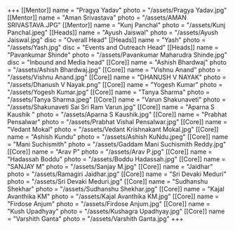 +++
[[Mentor]]
    name = "Pragya Yadav"
    photo = "/assets/Pragya Yadav.jpg"
[[Mentor]]
    name = "Aman Srivastava"
    photo = "/assets/AMAN SRIVASTAVA.JPG"
[[Mentor]]
    name = "Kunj Panchal"
    photo = "/assets/Kunj Panchal.jpeg"
[[Heads]]
    name = "Ayush Jaiswal"
    photo = "/assets/Ayush Jaiswal.jpg"
    disc = "Overall Head"
[[Heads]]
    name = "Yash"
    photo = "/assets/Yash.jpg"
    disc = "Events and Outreach Head"
[[Heads]]
    name = "Pavankumar Shinde"
    photo = "/assets/Pavankumar Maharudra Shinde.jpg"
    disc = "Inbound and Media head"
[[Core]]
    name = "Ashish Bhardwaj"
    photo = "/assets/Ashish Bhardwaj.jpg"
[[Core]]
    name = "Vishnu Anand"
    photo = "/assets/Vishnu Anand.jpg"
[[Core]]
    name = "DHANUSH V NAYAK"
    photo = "/assets/Dhanush V Nayak.png"
[[Core]]
    name = "Yogesh Kumar"
    photo = "/assets/Yogesh Kumar.jpg"
[[Core]]
    name = "Tanya Sharma"
    photo = "/assets/Tanya Sharma.jpeg"
[[Core]]
    name = "Varun Shakunaveti"
    photo = "/assets/Shakunaveti Sai Sri Ram Varun.jpg"
[[Core]]
    name = "Aparna S Kaushik "
    photo = "/assets/Aparna S Kaushik.jpg"
[[Core]]
    name = "Prabhat Pensalwar"
    photo = "/assets/Prabhat Vishal Pensalwar.jpg"
[[Core]]
    name = "Vedant Mokal"
    photo = "/assets/Vedant Krishnakant Mokal.jpg"
[[Core]]
    name = "Ashish Kundu"
    photo = "/assets/Ashish KuNdu.jpeg"
[[Core]]
    name = "Mani Suchismith"
    photo = "/assets/Gaddam Mani Suchismith Reddy.jpg"
[[Core]]
    name = "Arav P"
    photo = "/assets/Arav P.jpg"
[[Core]]
    name = "Hadassah Boddu"
    photo = "/assets/Boddu Hadassah.jpg"
[[Core]]
    name = "SANJAY M"
    photo = "/assets/Sanjay M.jpg"
[[Core]]
    name = "Jaidhar"
    photo = "/assets/Ramagiri Jaidhar.jpg"
[[Core]]
    name = "Sri Devaki Meduri"
    photo = "/assets/Sri Devaki Meduri.jpg"
[[Core]]
    name = "Sudhanshu Shekhar"
    photo = "/assets/Sudhanshu Shekhar.jpg"
[[Core]]
    name = "Kajal Avanthika KM"
    photo = "/assets/Kajal Avanthika KM.jpg"
[[Core]]
    name = "Firdose Anjum"
    photo = "/assets/Firdose Anjum.jpg"
[[Core]]
    name = "Kush Upadhyay"
    photo = "/assets/Kushagra Upadhyay.jpg"
[[Core]]
    name = "Varshith Ganta"
    photo = "/assets/Varshith Ganta.jpg"
+++
